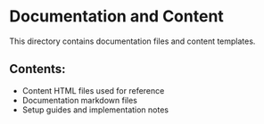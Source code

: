 # Documentation and Content

This directory contains documentation files and content templates.

## Contents:
- Content HTML files used for reference
- Documentation markdown files
- Setup guides and implementation notes
